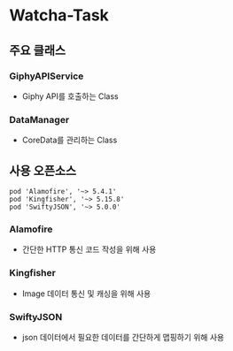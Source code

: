 # Watcha-Task

## 주요 클래스

### GiphyAPIService
  
- Giphy API를 호출하는 Class  

### DataManager
- CoreData를 관리하는 Class

## 사용 오픈소스

```
pod 'Alamofire', '~> 5.4.1'
pod 'Kingfisher', '~> 5.15.8'
pod 'SwiftyJSON', '~> 5.0.0'
```

### Alamofire

- 간단한 HTTP 통신 코드 작성을 위해 사용

### Kingfisher

- Image 데이터 통신 및 캐싱을 위해 사용

### SwiftyJSON

- json 데이터에서 필요한 데이터를 간단하게 맵핑하기 위해 사용